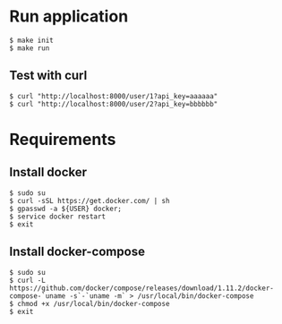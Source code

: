 # Run application
```
$ make init
$ make run
```

## Test with curl
```
$ curl "http://localhost:8000/user/1?api_key=aaaaaa"
$ curl "http://localhost:8000/user/2?api_key=bbbbbb"

```

# Requirements
## Install docker 
```
$ sudo su
$ curl -sSL https://get.docker.com/ | sh
$ gpasswd -a ${USER} docker;
$ service docker restart
$ exit
```

## Install docker-compose
```
$ sudo su
$ curl -L https://github.com/docker/compose/releases/download/1.11.2/docker-compose-`uname -s`-`uname -m` > /usr/local/bin/docker-compose
$ chmod +x /usr/local/bin/docker-compose
$ exit
```